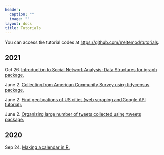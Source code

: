 ```yaml
---
header:
  caption: ""
  image: ""
layout: docs
title: Tutorials
---
```


You can access the tutorial codes at https://github.com/meltemod/tutorials.

## 2021

Oct 26. [Introduction to Social Network Analysis: Data Structures for igraph package.](https://www.meltemodabas.net/tutorial/SNA-01-data-structures-slides.html)

June 2. [Collecting from American Community Survey using tidycensus package.](https://www.meltemodabas.net/tutorial/ACS_data_collection)

June 2. [Find geolocations of US cities (web scraping and Google API tutorial).](https://www.meltemodabas.net/tutorial/geolocation_of_US_cities)

June 2. [Organizing large number of tweets collected using rtweets package.](https://www.meltemodabas.net/tutorial/tweet_collection_18Kplus)


## 2020

Sep 24. [Making a calendar in R.](https://www.meltemodabas.net/tutorial/make_a_calendar)
